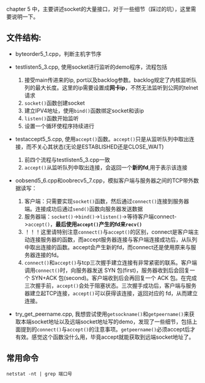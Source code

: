 chapter 5 中，主要讲述socket的大量接口，对于一些细节（踩过的坑），这里需要说明一下。

## 文件结构:
- byteorder5_1.cpp，判断主机字节序

- testlisten5_3.cpp, 使用socket进行监听的demo程序，流程包括
    1. 接受main传进来的ip, port以及backlog参数。backlog规定了内核监听队列的最大长度。这里的ip需要设置成**网卡ip**，不然无法监听到公网的telnet请求
    2. `socket()`函数创建socket
    3. 建立IPV4地址，使用`bind()`函数绑定socket和该ip
    4. `listen()`函数开始监听
    5. 设置一个循环使程序持续进行

- testaccept5_5.cpp, 使用`accept()`函数。`accept()`只是从监听队列中取出连接，而不关心其状态(无论是ESTABLISHED还是CLOSE_WAIT)
    1. 前四个流程与testlisten5_3.cpp一致
    2. `accept()`从监听队列中取出连接，会返回一个**新的fd**,用于表示该连接

- oobsend5_6.cpp和oobrecv5_7.cpp，模拟客户端与服务器之间的TCP带外数据读写：
    1. 客户端：只需要实现`socket()`函数，然后通过`connect()`连接到服务器端。连接成功后通过`send()`函数向服务器发送数据
    2. 服务器端：`socket()`->`bind()`->`listen()`->等待客户端connect->`accept()`，**最后使用`accept()`产生的fd来`recv()`**
    3. ！！！这里请特别注意`connect()`与`accept()`的区别，connect是客户端主动连接服务器的函数，而accept服务器连接与客户端连接成功后，从队列中取出连接的函数。accept会产生新的fd，而connect还是使用原来与服务器连接的fd。
    4. `connect()`和`accept()`与tcp三次握手建立连接有非常紧密的联系。客户端调用`connect()`时，向服务器发送 SYN 包(first)，服务器收到后会回复一个 SYN+ACK 包(second)。客户端收到后会再回复一个 ACK 包。在完成三次握手前，`accept()`会处于阻塞状态。三次握手成功后，客户端与服务器建立起TCP连接，`accept()`可以获得该连接，返回对应的 fd，从而建立连接。

- try_get_peername.cpp, 我想尝试使用`getsockname()`和`getpeername()`来获取本端socket地址以及远端socket地址写的demo，发现了一些细节，包括上面提到的`connect()`与`accept()`的注意事项。`getpeername()`必须accept后才有效。感觉这个函数没什么用，毕竟accept就能获取到远端socket地址了。

## 常用命令
`netstat -nt | grep 端口号`